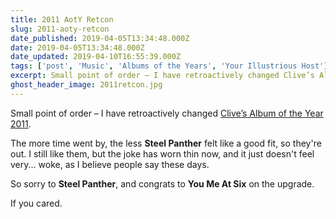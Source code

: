 ```yaml
---
title: 2011 AotY Retcon
slug: 2011-aoty-retcon
date_published: 2019-04-05T13:34:48.000Z
date: 2019-04-05T13:34:48.000Z
date_updated: 2019-04-10T16:55:39.000Z
tags: ['post', 'Music', 'Albums of the Years', 'Your Illustrious Host']
excerpt: Small point of order – I have retroactively changed Clive’s Album of the Year 2011.
ghost_header_image: 2011retcon.jpg
---
```


Small point of order – I have retroactively changed [Clive’s Album of the Year 2011](/clives-album-of-the-year-2011/).

The more time went by, the less **Steel Panther** felt like a good fit, so they're out. I still like them, but the joke has worn thin now, and it just doesn't feel very... woke, as I believe people say these days.

So sorry to **Steel Panther**, and congrats to **You Me At Six** on the upgrade.

If you cared.
